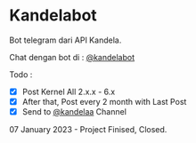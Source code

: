 # Kandelabot

Bot telegram dari API Kandela.

Chat dengan bot di : [@kandelabot](https://t.me/kandelabot)

Todo :
- [x] Post Kernel All 2.x.x - 6.x
- [x] After that, Post every 2 month with Last Post
- [x] Send to [@kandelaa](https://t.me/kandelaa) Channel

07 January 2023 - Project Finised, Closed.
